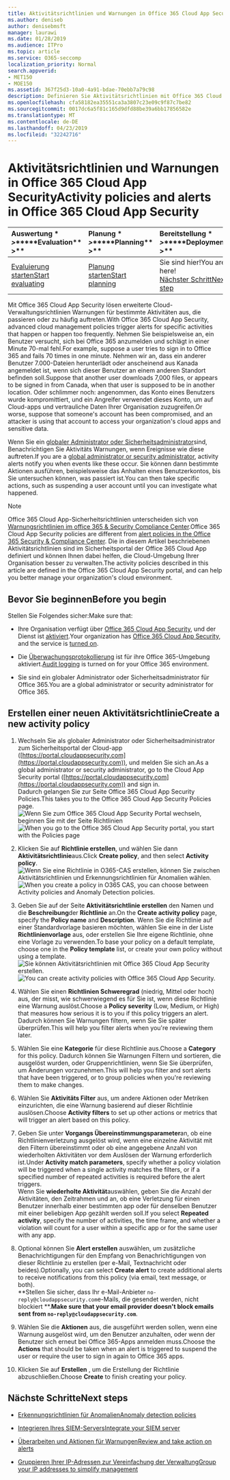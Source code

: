 ```yaml
---
title: Aktivitätsrichtlinien und Warnungen in Office 365 Cloud App Security
ms.author: deniseb
author: denisebmsft
manager: laurawi
ms.date: 01/28/2019
ms.audience: ITPro
ms.topic: article
ms.service: O365-seccomp
localization_priority: Normal
search.appverid:
- MET150
- MOE150
ms.assetid: 367f25d3-10a0-4a91-bdae-70ebb7a79c98
description: Definieren Sie Aktivitätsrichtlinien mit Office 365 Cloud App Security, um Warnungen einzurichten, die ausgelöst werden, wenn bestimmte Aktivitäten zu häufig stattfinden. Durch das Einrichten von Richtlinien zum Auslösen von Warnungen können Sie über bestimmte Aktivitäten benachrichtigt werden und diese überwachen.
ms.openlocfilehash: cfa58182ea35551ca3a3807c23e09c9f87c7be82
ms.sourcegitcommit: 0017dc6a5f81c165d9dfd88be39a6bb17856582e
ms.translationtype: MT
ms.contentlocale: de-DE
ms.lasthandoff: 04/23/2019
ms.locfileid: "32242716"
---
```

# <a name="activity-policies-and-alerts-in-office-365-cloud-app-security"></a><span data-ttu-id="b275d-104">Aktivitätsrichtlinien und Warnungen in Office 365 Cloud App Security</span><span class="sxs-lookup"><span data-stu-id="b275d-104">Activity policies and alerts in Office 365 Cloud App Security</span></span>

|<span data-ttu-id="b275d-105">Auswertung \* *\>*\*</span><span class="sxs-lookup"><span data-stu-id="b275d-105">\*\*\*\*Evaluation\*\* \>\*\*</span></span>|<span data-ttu-id="b275d-106">Planung \* *\>*\*</span><span class="sxs-lookup"><span data-stu-id="b275d-106">\*\*\*\*Planning\*\* \>\*\*</span></span>|<span data-ttu-id="b275d-107">Bereitstellung \* *\>*\*</span><span class="sxs-lookup"><span data-stu-id="b275d-107">\*\*\*\*Deployment\*\* \>\*\*</span></span>|<span data-ttu-id="b275d-108">Auslastung \* \* \* \*</span><span class="sxs-lookup"><span data-stu-id="b275d-108">\*\*\*\*Utilization\*\*\*\*</span></span>|
|:-----|:-----|:-----|:-----|
|[<span data-ttu-id="b275d-109">Evaluierung starten</span><span class="sxs-lookup"><span data-stu-id="b275d-109">Start evaluating</span></span>](office-365-cas-overview.md) <br/> |[<span data-ttu-id="b275d-110">Planung starten</span><span class="sxs-lookup"><span data-stu-id="b275d-110">Start planning</span></span>](get-ready-for-office-365-cas.md) <br/> |<span data-ttu-id="b275d-111">Sie sind hier!</span><span class="sxs-lookup"><span data-stu-id="b275d-111">You are here!</span></span>  <br/> [<span data-ttu-id="b275d-112">Nächster Schritt</span><span class="sxs-lookup"><span data-stu-id="b275d-112">Next step</span></span>](anomaly-detection-policies-in-ocas.md) <br/> |[<span data-ttu-id="b275d-113">Verwendung beginnen</span><span class="sxs-lookup"><span data-stu-id="b275d-113">Start utilizing</span></span>](utilization-activities-for-ocas.md) <br/> |
   
<span data-ttu-id="b275d-114">Mit Office 365 Cloud App Security lösen erweiterte Cloud-Verwaltungsrichtlinien Warnungen für bestimmte Aktivitäten aus, die passieren oder zu häufig auftreten.</span><span class="sxs-lookup"><span data-stu-id="b275d-114">With Office 365 Cloud App Security, advanced cloud management policies trigger alerts for specific activities that happen or happen too frequently.</span></span> <span data-ttu-id="b275d-115">Nehmen Sie beispielsweise an, ein Benutzer versucht, sich bei Office 365 anzumelden und schlägt in einer Minute 70-mal fehl.</span><span class="sxs-lookup"><span data-stu-id="b275d-115">For example, suppose a user tries to sign in to Office 365 and fails 70 times in one minute.</span></span> <span data-ttu-id="b275d-116">Nehmen wir an, dass ein anderer Benutzer 7.000-Dateien herunterlädt oder anscheinend aus Kanada angemeldet ist, wenn sich dieser Benutzer an einem anderen Standort befinden soll.</span><span class="sxs-lookup"><span data-stu-id="b275d-116">Suppose that another user downloads 7,000 files, or appears to be signed in from Canada, when that user is supposed to be in another location.</span></span> <span data-ttu-id="b275d-117">Oder schlimmer noch: angenommen, das Konto eines Benutzers wurde kompromittiert, und ein Angreifer verwendet dieses Konto, um auf Cloud-apps und vertrauliche Daten Ihrer Organisation zuzugreifen.</span><span class="sxs-lookup"><span data-stu-id="b275d-117">Or worse, suppose that someone's account has been compromised, and an attacker is using that account to access your organization's cloud apps and sensitive data.</span></span>
  
<span data-ttu-id="b275d-118">Wenn Sie ein [globaler Administrator oder Sicherheitsadministrator](permissions-in-the-security-and-compliance-center.md)sind, Benachrichtigen Sie Aktivitäts Warnungen, wenn Ereignisse wie diese auftreten.</span><span class="sxs-lookup"><span data-stu-id="b275d-118">If you are a [global administrator or security administrator](permissions-in-the-security-and-compliance-center.md), activity alerts notify you when events like these occur.</span></span> <span data-ttu-id="b275d-119">Sie können dann bestimmte Aktionen ausführen, beispielsweise das Anhalten eines Benutzerkontos, bis Sie untersuchen können, was passiert ist.</span><span class="sxs-lookup"><span data-stu-id="b275d-119">You can then take specific actions, such as suspending a user account until you can investigate what happened.</span></span>
  
> [!NOTE]
> <span data-ttu-id="b275d-120">Office 365 Cloud App-Sicherheitsrichtlinien unterscheiden sich von [Warnungsrichtlinien im office 365 &amp; Security Compliance Center](alert-policies.md).</span><span class="sxs-lookup"><span data-stu-id="b275d-120">Office 365 Cloud App Security policies are different from [alert policies in the Office 365 Security &amp; Compliance Center](alert-policies.md).</span></span> <span data-ttu-id="b275d-121">Die in diesem Artikel beschriebenen Aktivitätsrichtlinien sind im Sicherheitsportal der Office 365 Cloud App definiert und können Ihnen dabei helfen, die Cloud-Umgebung Ihrer Organisation besser zu verwalten.</span><span class="sxs-lookup"><span data-stu-id="b275d-121">The activity policies described in this article are defined in the Office 365 Cloud App Security portal, and can help you better manage your organization's cloud environment.</span></span> 
  
## <a name="before-you-begin"></a><span data-ttu-id="b275d-122">Bevor Sie beginnen</span><span class="sxs-lookup"><span data-stu-id="b275d-122">Before you begin</span></span>

<span data-ttu-id="b275d-123">Stellen Sie Folgendes sicher:</span><span class="sxs-lookup"><span data-stu-id="b275d-123">Make sure that:</span></span>
  
- <span data-ttu-id="b275d-124">Ihre Organisation verfügt über [Office 365 Cloud App Security](office-365-cas-overview.md), und der Dienst ist [aktiviert](turn-on-office-365-cas.md).</span><span class="sxs-lookup"><span data-stu-id="b275d-124">Your organization has [Office 365 Cloud App Security](office-365-cas-overview.md), and the service is [turned on](turn-on-office-365-cas.md).</span></span>
    
- <span data-ttu-id="b275d-125">Die [Überwachungsprotokollierung](turn-audit-log-search-on-or-off.md) ist für ihre Office 365-Umgebung aktiviert.</span><span class="sxs-lookup"><span data-stu-id="b275d-125">[Audit logging](turn-audit-log-search-on-or-off.md) is turned on for your Office 365 environment.</span></span> 
    
- <span data-ttu-id="b275d-126">Sie sind ein globaler Administrator oder Sicherheitsadministrator für Office 365.</span><span class="sxs-lookup"><span data-stu-id="b275d-126">You are a global administrator or security administrator for Office 365.</span></span>
    
## <a name="create-a-new-activity-policy"></a><span data-ttu-id="b275d-127">Erstellen einer neuen Aktivitätsrichtlinie</span><span class="sxs-lookup"><span data-stu-id="b275d-127">Create a new activity policy</span></span>

1. <span data-ttu-id="b275d-128">Wechseln Sie als globaler Administrator oder Sicherheitsadministrator zum Sicherheitsportal der Cloud-app ([https://portal.cloudappsecurity.com](https://portal.cloudappsecurity.com)), und melden Sie sich an.</span><span class="sxs-lookup"><span data-stu-id="b275d-128">As a global administrator or security administrator, go to the Cloud App Security portal ([https://portal.cloudappsecurity.com](https://portal.cloudappsecurity.com)) and sign in.</span></span> <br><span data-ttu-id="b275d-129">Dadurch gelangen Sie zur Seite Office 365 Cloud App Security Policies.</span><span class="sxs-lookup"><span data-stu-id="b275d-129">This takes you to the Office 365 Cloud App Security Policies page.</span></span><br><span data-ttu-id="b275d-130">![Wenn Sie zum Office 365 Cloud App Security Portal wechseln, beginnen Sie mit der Seite Richtlinien](media/5cb8833c-4e08-438c-bab3-91b5106f6f3f.png)</span><span class="sxs-lookup"><span data-stu-id="b275d-130">![When you go to the Office 365 Cloud App Security portal, you start with the Policies page](media/5cb8833c-4e08-438c-bab3-91b5106f6f3f.png)</span></span>
  
2. <span data-ttu-id="b275d-131">Klicken Sie auf **Richtlinie erstellen**, und wählen Sie dann **Aktivitätsrichtlinie**aus.</span><span class="sxs-lookup"><span data-stu-id="b275d-131">Click **Create policy**, and then select **Activity policy**.</span></span><br><span data-ttu-id="b275d-132">![Wenn Sie eine Richtlinie in O365-CAS erstellen, können Sie zwischen Aktivitätsrichtlinien und Erkennungsrichtlinien für Anomalien wählen.](media/79f34535-ddf9-4a5b-a0a3-8766bf9c174c.png)</span><span class="sxs-lookup"><span data-stu-id="b275d-132">![When you create a policy in O365 CAS, you can choose between Activity policies and Anomaly Detection policies.](media/79f34535-ddf9-4a5b-a0a3-8766bf9c174c.png)</span></span>
  
3. <span data-ttu-id="b275d-133">Geben Sie auf der Seite **Aktivitätsrichtlinie erstellen** den Namen und die **Beschreibung**der **Richtlinie** an.</span><span class="sxs-lookup"><span data-stu-id="b275d-133">On the **Create activity policy** page, specify the **Policy name** and **Description**.</span></span> <span data-ttu-id="b275d-134">Wenn Sie die Richtlinie auf einer Standardvorlage basieren möchten, wählen Sie eine in der Liste **Richtlinienvorlage** aus, oder erstellen Sie Ihre eigene Richtlinie, ohne eine Vorlage zu verwenden.</span><span class="sxs-lookup"><span data-stu-id="b275d-134">To base your policy on a default template, choose one in the **Policy template** list, or create your own policy without using a template.</span></span><br><span data-ttu-id="b275d-135">![Sie können Aktivitätsrichtlinien mit Office 365 Cloud App Security erstellen.](media/4083a76f-7074-4d6a-8200-6d76d49259d7.png)</span><span class="sxs-lookup"><span data-stu-id="b275d-135">![You can create activity policies with Office 365 Cloud App Security.](media/4083a76f-7074-4d6a-8200-6d76d49259d7.png)</span></span>
  
4. <span data-ttu-id="b275d-136">Wählen Sie einen **Richtlinien Schweregrad** (niedrig, Mittel oder hoch) aus, der misst, wie schwerwiegend es für Sie ist, wenn diese Richtlinie eine Warnung auslöst.</span><span class="sxs-lookup"><span data-stu-id="b275d-136">Choose a **Policy severity** (Low, Medium, or High) that measures how serious it is to you if this policy triggers an alert.</span></span> <span data-ttu-id="b275d-137">Dadurch können Sie Warnungen filtern, wenn Sie Sie später überprüfen.</span><span class="sxs-lookup"><span data-stu-id="b275d-137">This will help you filter alerts when you're reviewing them later.</span></span> 
    
5. <span data-ttu-id="b275d-138">Wählen Sie eine **Kategorie** für diese Richtlinie aus.</span><span class="sxs-lookup"><span data-stu-id="b275d-138">Choose a **Category** for this policy.</span></span> <span data-ttu-id="b275d-139">Dadurch können Sie Warnungen Filtern und sortieren, die ausgelöst wurden, oder Gruppenrichtlinien, wenn Sie Sie überprüfen, um Änderungen vorzunehmen.</span><span class="sxs-lookup"><span data-stu-id="b275d-139">This will help you filter and sort alerts that have been triggered, or to group policies when you're reviewing them to make changes.</span></span> 
    
6. <span data-ttu-id="b275d-140">Wählen Sie **Aktivitäts Filter** aus, um andere Aktionen oder Metriken einzurichten, die eine Warnung basierend auf dieser Richtlinie auslösen.</span><span class="sxs-lookup"><span data-stu-id="b275d-140">Choose **Activity filters** to set up other actions or metrics that will trigger an alert based on this policy.</span></span> 
    
7. <span data-ttu-id="b275d-141">Geben Sie unter **Vorgangs Übereinstimmungsparameter**an, ob eine Richtlinienverletzung ausgelöst wird, wenn eine einzelne Aktivität mit den Filtern übereinstimmt oder ob eine angegebene Anzahl von wiederholten Aktivitäten vor dem Auslösen der Warnung erforderlich ist.</span><span class="sxs-lookup"><span data-stu-id="b275d-141">Under **Activity match parameters**, specify whether a policy violation will be triggered when a single activity matches the filters, or if a specified number of repeated activities is required before the alert triggers.</span></span><br><span data-ttu-id="b275d-142">Wenn Sie **wiederholte Aktivität**auswählen, geben Sie die Anzahl der Aktivitäten, den Zeitrahmen und an, ob eine Verletzung für einen Benutzer innerhalb einer bestimmten app oder für denselben Benutzer mit einer beliebigen App gezählt werden soll.</span><span class="sxs-lookup"><span data-stu-id="b275d-142">If you select **Repeated activity**, specify the number of activities, the time frame, and whether a violation will count for a user within a specific app or for the same user with any app.</span></span>
    
8. <span data-ttu-id="b275d-143">Optional können Sie **Alert erstellen** auswählen, um zusätzliche Benachrichtigungen für den Empfang von Benachrichtigungen von dieser Richtlinie zu erstellen (per e-Mail, Textnachricht oder beides).</span><span class="sxs-lookup"><span data-stu-id="b275d-143">Optionally, you can select **Create alert** to create additional alerts to receive notifications from this policy (via email, text message, or both).</span></span><br><span data-ttu-id="b275d-144">\*\*Stellen Sie sicher, dass Ihr e-Mail-Anbieter `no-reply@cloudappsecurity.com`e-Mails, die gesendet werden, nicht blockiert \*\*.</span><span class="sxs-lookup"><span data-stu-id="b275d-144">**Make sure that your email provider doesn't block emails sent from `no-reply@cloudappsecurity.com`**.</span></span> 
  
9. <span data-ttu-id="b275d-145">Wählen Sie die **Aktionen** aus, die ausgeführt werden sollen, wenn eine Warnung ausgelöst wird, um den Benutzer anzuhalten, oder wenn der Benutzer sich erneut bei Office 365-Apps anmelden muss.</span><span class="sxs-lookup"><span data-stu-id="b275d-145">Choose the **Actions** that should be taken when an alert is triggered to suspend the user or require the user to sign in again to Office 365 apps.</span></span> 
    
10. <span data-ttu-id="b275d-146">Klicken Sie auf **Erstellen** , um die Erstellung der Richtlinie abzuschließen.</span><span class="sxs-lookup"><span data-stu-id="b275d-146">Choose **Create** to finish creating your policy.</span></span> 
    
## <a name="next-steps"></a><span data-ttu-id="b275d-147">Nächste Schritte</span><span class="sxs-lookup"><span data-stu-id="b275d-147">Next steps</span></span>

- [<span data-ttu-id="b275d-148">Erkennungsrichtlinien für Anomalien</span><span class="sxs-lookup"><span data-stu-id="b275d-148">Anomaly detection policies</span></span>](anomaly-detection-policies-in-ocas.md)
    
- [<span data-ttu-id="b275d-149">Integrieren Ihres SIEM-Servers</span><span class="sxs-lookup"><span data-stu-id="b275d-149">Integrate your SIEM server</span></span>](integrate-your-siem-server-with-office-365-cas.md)
    
- [<span data-ttu-id="b275d-150">Überarbeiten und Aktionen für Warnungen</span><span class="sxs-lookup"><span data-stu-id="b275d-150">Review and take action on alerts</span></span>](review-office-365-cas-alerts.md)
    
- [<span data-ttu-id="b275d-151">Gruppieren Ihrer IP-Adressen zur Vereinfachung der Verwaltung</span><span class="sxs-lookup"><span data-stu-id="b275d-151">Group your IP addresses to simplify management</span></span>](group-your-ip-addresses-in-ocas.md)
    

